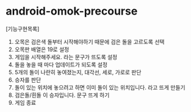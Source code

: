 # android-omok-precourse
[기능구현목록]
1. 오목은 검은색 돌부터 시작해야하기 때문에 검은 돌을 고르도록 선택
2. 오목판 배열은 19로 설정
3. 게임을 시작해주세요. 라는 문구가 뜨도록 설정
4. 돌을 놓을 때 마다 업데이트가 되도록 설정
5. 5개의 돌이 나란히 놓여졌는지, 대각선, 세로, 가로로 판단
6. 승자를 판단
7. 돌이 있는 위치에 놓으려고 하면 이미 돌이 있는 위치입니다. 라고 뜨게 만들기
8. 검은돌/흰돌 이 승자입니다. 문구 뜨게 하기
9. 게임 종료

